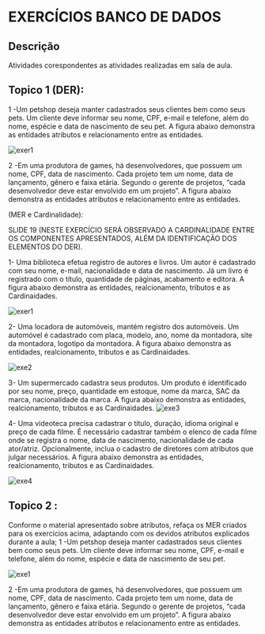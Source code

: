 # EXERCÍCIOS BANCO DE DADOS  
## Descrição
Atividades corespondentes as atividades realizadas em sala de aula. 
## Topico 1 (DER):
1 -Um petshop deseja manter cadastrados seus clientes bem como seus pets.
Um cliente deve informar seu nome, CPF, e-mail e telefone, além do nome, espécie e data de nascimento de seu pet. A figura abaixo demonstra as entidades atributos e relacionamento entre as entidades.

![exer1](https://raw.githubusercontent.com/FabioCCamarg/Exerc-ciosBancoDeDados/main/Exerc%C3%ADcioPetShop/Captura%20de%20tela%202023-09-12%20084348.png)

2 -Em uma produtora de games, há desenvolvedores, que possuem um nome, CPF, data de nascimento.
Cada projeto tem um nome, data de lançamento, gênero e faixa etária. Segundo o gerente de projetos, “cada desenvolvedor deve estar envolvido em um projeto”. A figura abaixo demonstra as entidades atributos e relacionamento entre as entidades.

(MER e Cardinalidade):

SLIDE 19 (NESTE EXERCÍCIO SERÁ OBSERVADO A CARDINALIDADE ENTRE OS COMPONENTES APRESENTADOS, ALÉM DA IDENTIFICAÇÃO DOS ELEMENTOS DO DER).

1- Uma biblioteca efetua registro de autores e livros. Um autor é cadastrado com seu nome, e-mail, nacionalidade e data de nascimento. Já um livro é registrado com o título, quantidade de páginas, acabamento e editora. A figura abaixo demonstra as entidades, realcionamento, tributos e as Cardinaidades.

![exer1](https://raw.githubusercontent.com/FabioCCamarg/Exerc-ciosBancoDeDados/main/Exer%C3%ADcioAutor_Livro/Captura%20de%20tela%202023-09-05%20092820.png)

2- Uma locadora de automóveis, mantém registro dos automóveis. Um automóvel é cadastrado com placa, modelo, ano, nome da montadora, site da montadora, logotipo da montadora. A figura abaixo demonstra as entidades, realcionamento, tributos e as Cardinaidades.

![exe2](https://raw.githubusercontent.com/FabioCCamarg/Exerc-ciosBancoDeDados/main/Exerc%C3%ADcioMotadoraAutomovel/Captura%20de%20tela%202023-09-05%20094733.png)

3- Um supermercado cadastra seus produtos. Um produto é identificado por seu nome, preço, quantidade em estoque, nome da marca, SAC da marca, nacionalidade da marca. A figura abaixo demonstra as entidades, realcionamento, tributos e as Cardinaidades.
![exe3](https://raw.githubusercontent.com/FabioCCamarg/Exerc-ciosBancoDeDados/main/Exerc%C3%ADcioPordutoMarca/Captura%20de%20tela%202023-09-05%20101421.png)

4- Uma videoteca precisa cadastrar o título, duração, idioma original e preço de cada filme. É necessário cadastrar também o elenco de cada filme onde se registra o nome, data de nascimento, nacionalidade de cada ator/atriz. Opcionalmente, inclua o cadastro de diretores com atributos que julgar necessários. A figura abaixo demonstra as entidades, realcionamento, tributos e as Cardinaidades.

![exe4](https://raw.githubusercontent.com/FabioCCamarg/Exerc-ciosBancoDeDados/main/Exerc%C3%ADcioDiretorFilmeElenco/Captura%20de%20tela%202023-09-05%20102845.png)

## Topico 2 :
Conforme o material apresentado sobre atributos, refaça os MER criados para os exercícios acima, adaptando com os devidos atributos explicados durante a aula;
1 -Um petshop deseja manter cadastrados seus clientes bem como seus pets.
Um cliente deve informar seu nome, CPF, e-mail e telefone, além do nome, espécie e data de nascimento de seu pet.

![exe1](https://raw.githubusercontent.com/FabioCCamarg/Exerc-ciosBancoDeDados/main/Exerc%C3%ADcioPetShop/Captura%20de%20tela%202023-09-12%20091129.png)

2 -Em uma produtora de games, há desenvolvedores, que possuem um nome, CPF, data de nascimento.
Cada projeto tem um nome, data de lançamento, gênero e faixa etária. Segundo o gerente de projetos, “cada desenvolvedor deve estar envolvido em um projeto”. A figura abaixo demonstra as entidades atributos e relacionamento entre as entidades.




